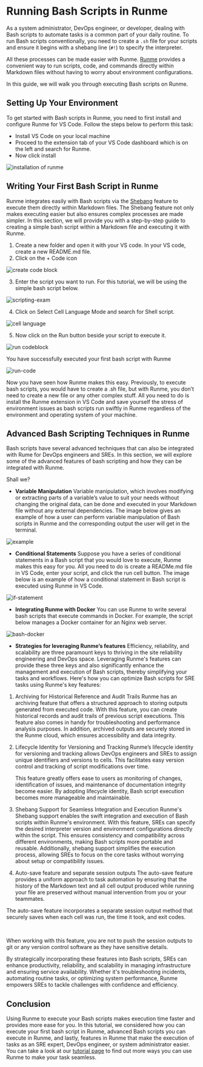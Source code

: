# Running Bash Scripts in Runme


As a system administrator, DevOps engineer, or developer, dealing with Bash scripts to automate tasks is a common part of your daily routine. To run Bash scripts conventionally, you need to create a `.sh` file for your scripts and ensure it begins with a shebang line (`#!`) to specify the interpreter.

All these processes can be made easier with Runme.  [Runme](https://runme.dev/) provides a convenient way to run scripts, code, and commands directly within Markdown files without having to worry about environment configurations.

In this guide, we will walk you through executing Bash scripts on Runme.

## **Setting Up Your Environment**

To get started with Bash scripts in Runme, you need to first install and configure Runme for VS Code. Follow the steps below to perform this task:

- Install VS Code on your local machine
- Proceed to the extension tab of your VS Code dashboard which is on the left and search for Runme.
- Now click install

![installation of runme](../../static/img/guide-page/runme-notebook.png)

## **Writing Your First Bash Script in Runme**

Runme integrates easily with Bash scripts via the [Shebang](https://docs.runme.dev/configuration/shebang) feature to execute them directly within Markdown files. The Shebang feature not only makes executing easier but also ensures complex processes are made simpler.
In this section, we will provide you with a step-by-step guide to creating a simple bash script within a Markdown file and executing it with Runme.

1. Create a new folder and open it with your VS code. In your VS code, create a new README.md file.
2. Click on the + Code icon

![create code block](../../static/img/guide-page/codeblock.png)

3. Enter the script you want to run. For this tutorial, we will be using the simple bash script below.

![scripting-exam](../../static/img/guide-page/scripting-output.png)

4. Click on Select Cell Language Mode and search for Shell script.

![cell language](../../static/img/guide-page/laguagemode.png)

5. Now click on the Run button beside your script to execute it.

![run codeblock](../../static/img/guide-page/executionpromt.png)

You have successfully executed your first bash script with Runme

![run-code](../../static/img/guide-page/runme-user.png)

Now you have seen how Runme makes this easy. Previously, to execute bash scripts, you would have to create a .sh   file, but with Runme, you don’t need to create a new file or any other complex stuff. All you need to do is install the Runme extension in VS Code and save yourself the stress of environment issues as bash scripts run swiftly in Runme regardless of the environment and operating system of your machine.

## **Advanced Bash Scripting Techniques in Runme**

Bash scripts have several advanced techniques that can also be integrated with Rume for  DevOps engineers and SREs. In this section, we will explore some of the advanced features of bash scripting and how they can be integrated with Runme.

Shall we?

* **Variable Manipulation**
   Variable manipulation, which involves modifying or extracting parts of a variable’s value to suit your needs without changing the original data, can be done and executed in your Markdown file without any external dependencies. The image below gives an example of how a user can perform variable manipulation of Bash scripts in Runme and the corresponding output the user will get in the terminal.

![example](../../static/img/guide-page/variable-manipulation.png)

* **Conditional Statements**
   Suppose you have a series of conditional statements in a Bash script that you would love to execute, Runme makes this easy for you. All you need to do is create a READMe.md file in VS Code, enter your script, and click the run cell button. The image below is an example of how a conditional statement in Bash script is executed using Runme in VS Code.

![if-statement](../../static/img/guide-page/if-statement.png)

* **Integrating Runme with Docker**
   You can use Runme to write several bash scripts that execute commands in Docker. For example, the script below manages a Docker container for an Nginx web server.

![bash-docker](../../static/img/guide-page/bash-docker.png)

* **Strategies for leveraging Runme’s features**
   Efficiency, reliability, and scalability are three paramount keys to thriving in the site reliability engineering and DevOps space.
   Leveraging Runme's features can provide these three keys and also significantly enhance the management and execution of Bash scripts, thereby simplifying your tasks and workflows. Here's how you can optimize Bash scripts for SRE tasks using Runme's key features:

1. Archiving for Historical Reference and Audit Trails
   Runme has an archiving feature that offers a structured approach to storing outputs generated from executed code. With this feature, you can create historical records and audit trails of previous script executions.
   This feature also comes in handy for troubleshooting and performance analysis purposes. In addition, archived outputs are securely stored in the Runme cloud, which ensures accessibility and data integrity.
2. Lifecycle Identity for Versioning and Tracking
   Runme’s lifecycle identity for versioning and tracking allows DevOps engineers and SREs to assign unique identifiers and versions to cells. This facilitates easy version control and tracking of script modifications over time.

   This feature greatly offers ease to users as monitoring of changes, identification of issues, and maintenance of documentation integrity become easier. By adopting lifecycle identity, Bash script execution becomes more manageable and maintainable.

3. Shebang Support for Seamless Integration and Execution
   Runme's Shebang support enables the swift integration and execution of Bash scripts within Runme's environment. With this feature, SREs can specify the desired interpreter version and environment configurations directly within the script. This ensures consistency and compatibility across different environments, making Bash scripts more portable and reusable. Additionally, shebang support simplifies the execution process, allowing SREs to focus on the core tasks without worrying about setup or compatibility issues.
4. Auto-save feature and separate session outputs
   The auto-save feature provides a uniform approach to task automation by ensuring that the history of the Markdown text and all cell output produced while running your file are preserved without manual intervention from you or your teammates.


The auto-save feature incorporates a separate session output method that securely saves when each cell was run, the time it took, and exit codes.

<br />
<Infobox type="sidenote" title="Note">

When working with this feature, you are not to push the session outputs to git or any version control software as they have sensitive details.

</Infobox>

By strategically incorporating these features into Bash scripts, SREs can enhance productivity, reliability, and scalability in managing infrastructure and ensuring service availability. Whether it's troubleshooting incidents, automating routine tasks, or optimizing system performance, Runme empowers SREs to tackle challenges with confidence and efficiency.

## **Conclusion**
Using Runme to execute your Bash scripts makes execution time faster and provides more ease for you. In this tutorial, we considered how you can execute your first bash script in Runme, advanced Bash scripts you can execute in Runme, and lastly, features in Runme that make the execution of tasks as an SRE expert, DevOps engineer, or system administrator easier.
You can take a look at our [tutorial page](https://docs.runme.dev/guide/) to find out more ways you can use Runme to make your task seamless.





